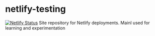 # netlify-testing
[![Netlify Status](https://api.netlify.com/api/v1/badges/eaf572fd-0216-48d7-a968-93ba863c9a7d/deploy-status)](https://app.netlify.com/sites/mikewbanks/deploys)
Site repository for Netlify deployments. Mainl used for learning and experimentation
